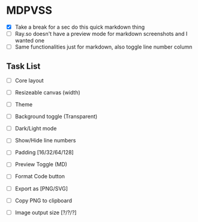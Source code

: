 # MDPVSS

- [x] Take a break for a sec do this quick markdown thing
- [ ] Ray.so doesn't have a preview mode for markdown screenshots and I wanted one
- [ ] Same functionalities just for markdown, also toggle line number column

## Task List

- [ ] Core layout
- [ ] Resizeable canvas (width)
- [ ] Theme
- [ ] Background toggle (Transparent)
- [ ] Dark/Light mode
- [ ] Show/Hide line numbers
- [ ] Padding [16/32/64/128]
- [ ] Preview Toggle (MD)

- [ ] Format Code button
- [ ] Export as [PNG/SVG]
- [ ] Copy PNG to clipboard
- [ ] Image output size [?/?/?]
